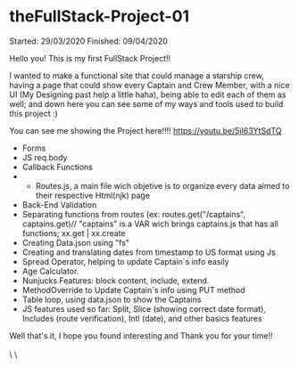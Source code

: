 # theFullStack-Project-01

Started: 29/03/2020
Finished: 09/04/2020

Hello you! This is my first FullStack Project!! 

I wanted to make a functional site that could manage a starship crew, having a page that could show every Captain and Crew Member, with a nice UI (My Designing past help a little haha), being able to edit each of them as well; and down here you can see some of my ways and tools used to build this project :)

You can see me showing the Project here!!!!
https://youtu.be/5jI63YtSdTQ

- Forms
- JS req.body
- Callback Functions
- - Routes.js, a main file wich objetive is to organize every data aimed to their respective Html(njk) page
- Back-End Validation
- Separating functions from routes (ex: routes.get("/captains", captains.get)// "captains" is a VAR wich brings captains.js that has all functions; xx.get | xx.create
- Creating Data.json using "fs"
- Creating and translating dates from timestamp to US format using Js
- Spread Operator, helping to update Captain´s info easily
- Age Calculator.
- Nunjucks Features: block content, include, extend. 
- MethodOverride to Update Captain´s info using PUT method
- Table loop, using data.json to show the Captains
- JS features used so far: Split, Slice (showing correct date format), Includes (route verification), Intl (date), and other basics features 

Well that's it, I hope you found interesting and Thank you for your time!!
\
\
\\
\
